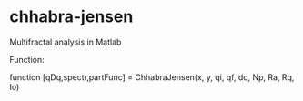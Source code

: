 # chhabra-jensen
Multifractal analysis in Matlab

Function:

function [qDq,spectr,partFunc] = ChhabraJensen(x, y, qi, qf, dq, Np, Ra, Rq, Io)
